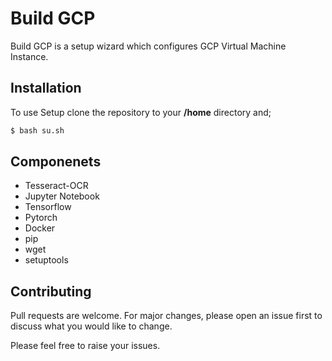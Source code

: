 # Build GCP

Build GCP is a setup wizard which configures GCP Virtual Machine Instance.

## Installation

To use Setup clone the repository to your **/home** directory and;

```bash
$ bash su.sh
```

## Componenets
- Tesseract-OCR
- Jupyter Notebook
- Tensorflow
- Pytorch
- Docker
- pip
- wget
- setuptools

## Contributing
Pull requests are welcome. For major changes, please open an issue first to discuss what you would like to change.

Please feel free to raise your issues.
